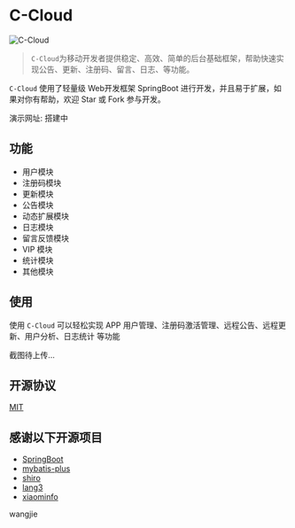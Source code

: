 # C-Cloud

![C-Cloud](https://i.loli.net/2020/02/21/fsTjnmHiwNtOyX8.png)

> `C-Cloud`为移动开发者提供稳定、高效、简单的后台基础框架，帮助快速实现公告、更新、注册码、留言、日志、等功能。

`C-Cloud` 使用了轻量级 Web开发框架 SpringBoot 进行开发，并且易于扩展，如果对你有帮助，欢迎 Star 或 Fork 参与开发。

演示网址: 搭建中

## 功能

+ 用户模块
+ 注册码模块
+ 更新模块
+ 公告模块
+ 动态扩展模块
+ 日志模块
+ 留言反馈模块
+ VIP 模块
+ 统计模块
+ 其他模块

##
## 使用 

使用 `C-Cloud` 可以轻松实现 APP 用户管理、注册码激活管理、远程公告、远程更新、用户分析、日志统计 等功能

截图待上传...

## 开源协议

[MIT](LICENSE)

## 感谢以下开源项目

+ [SpringBoot](https://github.com/spring-projects/spring-boot)
+ [mybatis-plus](https://github.com/baomidou/mybatis-plus)
+ [shiro](https://github.com/apache/shiro)
+ [lang3](https://github.com/apache/commons-lang) 
+ [xiaominfo](https://doc.xiaominfo.com/guide/) 

wangjie
 
